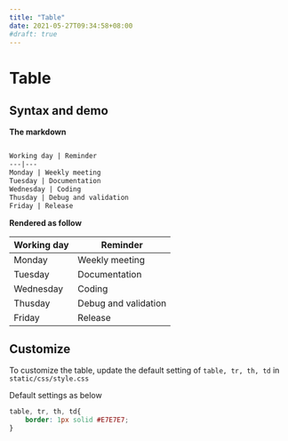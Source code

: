 ```yaml
---
title: "Table"
date: 2021-05-27T09:34:58+08:00
#draft: true
---
```


# Table

## Syntax and demo


**The markdown**
```markdown

Working day | Reminder
---|---
Monday | Weekly meeting
Tuesday | Documentation
Wednesday | Coding
Thusday | Debug and validation
Friday | Release
```

**Rendered as follow**

Working day | Reminder
---|---
Monday | Weekly meeting
Tuesday | Documentation
Wednesday | Coding
Thusday | Debug and validation
Friday | Release

## Customize

To customize the table, update the default setting of `table, tr, th, td` in `static/css/style.css` 

Default settings as below

```css
table, tr, th, td{
    border: 1px solid #E7E7E7;
}
```
